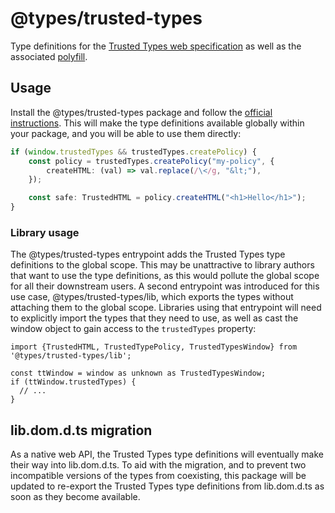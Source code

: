 # @types/trusted-types

Type definitions for the [Trusted Types web
specification](https://w3c.github.io/webappsec-trusted-types/dist/spec/) as
well as the associated [polyfill](https://www.npmjs.com/package/trusted-types).

## Usage

Install the @types/trusted-types package and follow the [official
instructions](https://github.com/DefinitelyTyped/DefinitelyTyped#what-are-declaration-files-and-how-do-i-get-them).
This will make the type definitions available globally within your package, and
you will be able to use them directly:

```typescript
if (window.trustedTypes && trustedTypes.createPolicy) {
    const policy = trustedTypes.createPolicy("my-policy", {
        createHTML: (val) => val.replace(/\</g, "&lt;"),
    });

    const safe: TrustedHTML = policy.createHTML("<h1>Hello</h1>");
}
```

### Library usage

The @types/trusted-types entrypoint adds the Trusted Types type definitions to
the global scope. This may be unattractive to library authors that want to use
the type definitions, as this would pollute the global scope for all their
downstream users. A second entrypoint was introduced for this use case,
@types/trusted-types/lib, which exports the types without attaching them to the
global scope. Libraries using that entrypoint will need to explicitly import the
types that they need to use, as well as cast the window object to gain access to
the `trustedTypes` property:

```
import {TrustedHTML, TrustedTypePolicy, TrustedTypesWindow} from '@types/trusted-types/lib';

const ttWindow = window as unknown as TrustedTypesWindow;
if (ttWindow.trustedTypes) {
  // ...
}
```

## lib.dom.d.ts migration

As a native web API, the Trusted Types type definitions will eventually make
their way into lib.dom.d.ts. To aid with the migration, and to prevent two
incompatible versions of the types from coexisting, this package will be
updated to re-export the Trusted Types type definitions from lib.dom.d.ts as
soon as they become available.
